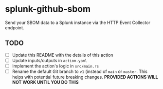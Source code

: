 # splunk-github-sbom

Send your SBOM data to a Splunk instance via the HTTP Event Collector endpoint.

## TODO

- [ ] Update this README with the details of this action
- [ ] Update inputs/outputs in `action.yaml`
- [ ] Implement the action's logic in `src/main.rs`
- [ ] Rename the default Git branch to `v1` (instead of `main` or `master`. This helps with potential future breaking changes. **PROVIDED ACTIONS WILL NOT WORK UNTIL YOU DO THIS** 
